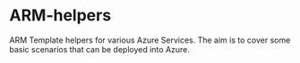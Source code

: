 # ARM-helpers
ARM Template helpers for various Azure Services.  The aim is to cover some basic scenarios that can be deployed into Azure.
